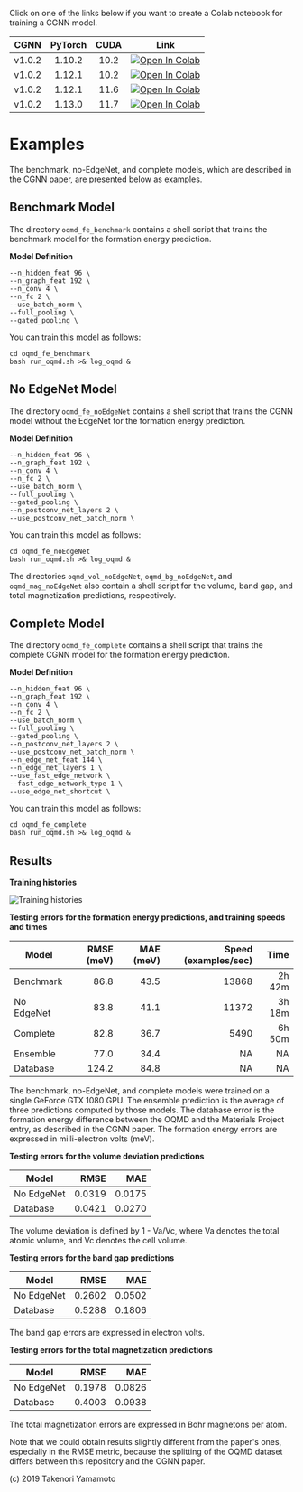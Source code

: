 Click on one of the links below if you want to create a Colab notebook for training a CGNN model.

| CGNN   | PyTorch | CUDA | Link |
|:------:|:-------:|:----:|:----:|
| v1.0.2 | 1.10.2  | 10.2 |[![Open In Colab](https://colab.research.google.com/assets/colab-badge.svg)](https://colab.research.google.com/github/Tony-Y/oqmd-v1.2-dataset-for-cgnn/blob/main/CGNN_oqmd_fe_benchmark_torch1102%2Bcuda102.ipynb)|
| v1.0.2 | 1.12.1  | 10.2 |[![Open In Colab](https://colab.research.google.com/assets/colab-badge.svg)](https://colab.research.google.com/github/Tony-Y/oqmd-v1.2-dataset-for-cgnn/blob/main/CGNN_oqmd_fe_benchmark_torch1121%2Bcuda102.ipynb)|
| v1.0.2 | 1.12.1  | 11.6 |[![Open In Colab](https://colab.research.google.com/assets/colab-badge.svg)](https://colab.research.google.com/github/Tony-Y/oqmd-v1.2-dataset-for-cgnn/blob/main/CGNN_oqmd_fe_benchmark_torch1121%2Bcuda116.ipynb)|
| v1.0.2 | 1.13.0  | 11.7 |[![Open In Colab](https://colab.research.google.com/assets/colab-badge.svg)](https://colab.research.google.com/github/Tony-Y/oqmd-v1.2-dataset-for-cgnn/blob/main/CGNN_oqmd_fe_benchmark_torch1130%2Bcuda117.ipynb)|

# Examples

The benchmark, no-EdgeNet, and complete models, which are described in the CGNN paper, are presented below as examples.

## Benchmark Model
The directory `oqmd_fe_benchmark` contains a shell script that trains the benchmark model for the formation energy prediction.

**Model Definition**
```
--n_hidden_feat 96 \
--n_graph_feat 192 \
--n_conv 4 \
--n_fc 2 \
--use_batch_norm \
--full_pooling \
--gated_pooling \
```

You can train this model as follows:
```
cd oqmd_fe_benchmark
bash run_oqmd.sh >& log_oqmd &
```

## No EdgeNet Model
The directory `oqmd_fe_noEdgeNet` contains a shell script that trains the CGNN model without the EdgeNet for the formation energy prediction.

**Model Definition**
```
--n_hidden_feat 96 \
--n_graph_feat 192 \
--n_conv 4 \
--n_fc 2 \
--use_batch_norm \
--full_pooling \
--gated_pooling \
--n_postconv_net_layers 2 \
--use_postconv_net_batch_norm \
```

You can train this model as follows:
```
cd oqmd_fe_noEdgeNet
bash run_oqmd.sh >& log_oqmd &
```

The directories `oqmd_vol_noEdgeNet`, `oqmd_bg_noEdgeNet`, and `oqmd_mag_noEdgeNet` also contain a shell script for the volume, band gap, and total magnetization predictions, respectively.

## Complete Model
The directory `oqmd_fe_complete` contains a shell script that trains the complete CGNN model for the formation energy prediction.

**Model Definition**
```
--n_hidden_feat 96 \
--n_graph_feat 192 \
--n_conv 4 \
--n_fc 2 \
--use_batch_norm \
--full_pooling \
--gated_pooling \
--n_postconv_net_layers 2 \
--use_postconv_net_batch_norm \
--n_edge_net_feat 144 \
--n_edge_net_layers 1 \
--use_fast_edge_network \
--fast_edge_network_type 1 \
--use_edge_net_shortcut \
```

You can train this model as follows:
```
cd oqmd_fe_complete
bash run_oqmd.sh >& log_oqmd &
```

## Results

**Training histories**

![Training histories](../figs/fig_training_histories.png)

**Testing errors for the formation energy predictions, and training speeds and times**

| Model      | RMSE (meV) | MAE (meV)  | Speed (examples/sec) | Time   |
|------------|-----------:|-----------:|---------------------:|-------:|
| Benchmark  |       86.8 |       43.5 |                13868 | 2h 42m |
| No EdgeNet |       83.8 |       41.1 |                11372 | 3h 18m |
| Complete   |       82.8 |       36.7 |                 5490 | 6h 50m |
| Ensemble   |       77.0 |       34.4 |                   NA |     NA |
| Database   |      124.2 |       84.8 |                   NA |     NA |

The benchmark, no-EdgeNet, and complete models were trained on a single GeForce GTX 1080 GPU. The ensemble prediction is the average of three predictions computed by those  models. The database error is the formation energy difference between the OQMD and the Materials Project entry, as described in the CGNN paper. The formation energy errors are expressed in milli-electron volts (meV).

**Testing errors for the volume deviation predictions**

| Model      | RMSE   | MAE    |
|------------|-------:|-------:|
| No EdgeNet | 0.0319 | 0.0175 |
| Database   | 0.0421 | 0.0270 |

The volume deviation is defined by 1 - Va/Vc, where Va denotes the total atomic volume, and Vc denotes the cell volume.

**Testing errors for the band gap predictions**

| Model      | RMSE   | MAE    |
|------------|-------:|-------:|
| No EdgeNet | 0.2602 | 0.0502 |
| Database   | 0.5288 | 0.1806 |

The band gap errors are expressed in electron volts.

**Testing errors for the total magnetization predictions**

| Model      | RMSE   | MAE    |
|------------|-------:|-------:|
| No EdgeNet | 0.1978 | 0.0826 |
| Database   | 0.4003 | 0.0938 |

The total magnetization errors are expressed in Bohr magnetons per atom.

Note that we could obtain results slightly different from the paper's ones, especially in the RMSE metric, because the splitting of the OQMD dataset differs between this repository and the CGNN paper.

(c) 2019 Takenori Yamamoto
